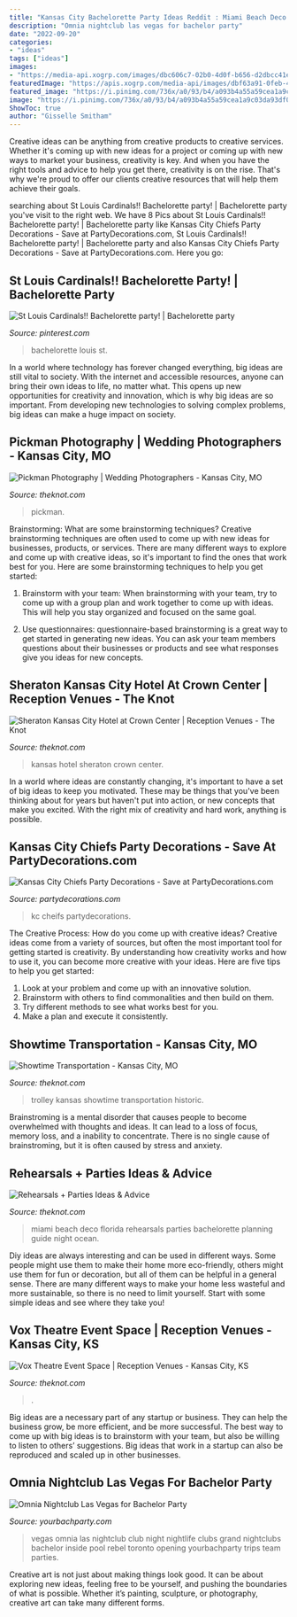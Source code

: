 ```yaml
---
title: "Kansas City Bachelorette Party Ideas Reddit : Miami Beach Deco Florida Rehearsals Parties Bachelorette Planning Guide Night Ocean"
description: "Omnia nightclub las vegas for bachelor party"
date: "2022-09-20"
categories:
- "ideas"
tags: ["ideas"]
images:
- "https://media-api.xogrp.com/images/dbc606c7-02b0-4d0f-b656-d2dbcc41e254~sc_768.576.fit?quality=60"
featuredImage: "https://apis.xogrp.com/media-api/images/dbf63a91-0feb-4406-bba3-5247096715d4~rs_2001.480.fit"
featured_image: "https://i.pinimg.com/736x/a0/93/b4/a093b4a55a59cea1a9c03da93df0fd16--st-louis-bachelorette-party-st-louis-cardinals.jpg"
image: "https://i.pinimg.com/736x/a0/93/b4/a093b4a55a59cea1a9c03da93df0fd16--st-louis-bachelorette-party-st-louis-cardinals.jpg"
ShowToc: true
author: "Gisselle Smitham"
---
```



Creative ideas can be anything from creative products to creative services. Whether it's coming up with new ideas for a project or coming up with new ways to market your business, creativity is key. And when you have the right tools and advice to help you get there, creativity is on the rise. That's why we're proud to offer our clients creative resources that will help them achieve their goals.

	

		
searching about St Louis Cardinals!! Bachelorette party! | Bachelorette party you've visit to the right web. We have 8 Pics about St Louis Cardinals!! Bachelorette party! | Bachelorette party like Kansas City Chiefs Party Decorations - Save at PartyDecorations.com, St Louis Cardinals!! Bachelorette party! | Bachelorette party and also Kansas City Chiefs Party Decorations - Save at PartyDecorations.com. Here you go:
		
    
## St Louis Cardinals!! Bachelorette Party! | Bachelorette Party

<img loading=lazy src="https://i.pinimg.com/736x/a0/93/b4/a093b4a55a59cea1a9c03da93df0fd16--st-louis-bachelorette-party-st-louis-cardinals.jpg" onerror="this.onerror=null;this.src='https://tse3.mm.bing.net/th?id=OIP.4dzoCjYHb3Fkhs-tfQQH2QHaLH&amp;pid=15.1';" alt="St Louis Cardinals!! Bachelorette party! | Bachelorette party">

_Source: pinterest.com_

>bachelorette louis st. 

	

In a world where technology has forever changed everything, big ideas are still vital to society. With the internet and accessible resources, anyone can bring their own ideas to life, no matter what. This opens up new opportunities for creativity and innovation, which is why big ideas are so important. From developing new technologies to solving complex problems, big ideas can make a huge impact on society.

    
## Pickman Photography | Wedding Photographers - Kansas City, MO

<img loading=lazy src="https://media-api.xogrp.com/images/873ef274-8c17-477c-9b05-5c7d3d417a7e~rs_720.480" onerror="this.onerror=null;this.src='https://tse2.mm.bing.net/th?id=OIP.5HEkn7RQPsSgjYxU0rRNeAHaE8&amp;pid=15.1';" alt="Pickman Photography | Wedding Photographers - Kansas City, MO">

_Source: theknot.com_

>pickman. 

	

Brainstorming: What are some brainstorming techniques?
Creative brainstorming techniques are often used to come up with new ideas for businesses, products, or services. There are many different ways to explore and come up with creative ideas, so it's important to find the ones that work best for you. Here are some brainstorming techniques to help you get started:
1. Brainstorm with your team: When brainstorming with your team, try to come up with a group plan and work together to come up with ideas. This will help you stay organized and focused on the same goal.

2. Use questionnaires: questionnaire-based brainstorming is a great way to get started in generating new ideas. You can ask your team members questions about their businesses or products and see what responses give you ideas for new concepts.


    
## Sheraton Kansas City Hotel At Crown Center | Reception Venues - The Knot

<img loading=lazy src="https://media-api.xogrp.com/images/c9d63f7c-5598-4cbf-842b-5603ede492f4~rs_720.480" onerror="this.onerror=null;this.src='https://tse2.mm.bing.net/th?id=OIP.tGotEWlJgzvGUxqTqNdeuwHaE8&amp;pid=15.1';" alt="Sheraton Kansas City Hotel at Crown Center | Reception Venues - The Knot">

_Source: theknot.com_

>kansas hotel sheraton crown center. 

	

In a world where ideas are constantly changing, it's important to have a set of big ideas to keep you motivated. These may be things that you've been thinking about for years but haven't put into action, or new concepts that make you excited. With the right mix of creativity and hard work, anything is possible.

    
## Kansas City Chiefs Party Decorations - Save At PartyDecorations.com

<img loading=lazy src="https://cdn.shopify.com/s/files/1/0145/8975/5446/collections/chiefs_6731a75b-a45f-4c2a-8909-eecbb4f4d0f8_600x.jpg?v=1553670787" onerror="this.onerror=null;this.src='https://tse2.mm.bing.net/th?id=OIP.6iD45JMLiiqs0rqQw3StLwHaHa&amp;pid=15.1';" alt="Kansas City Chiefs Party Decorations - Save at PartyDecorations.com">

_Source: partydecorations.com_

>kc cheifs partydecorations. 

	

The Creative Process: How do you come up with creative ideas?
Creative ideas come from a variety of sources, but often the most important tool for getting started is creativity. By understanding how creativity works and how to use it, you can become more creative with your ideas. Here are five tips to help you get started: 
1. Look at your problem and come up with an innovative solution.
2. Brainstorm with others to find commonalities and then build on them. 
3. Try different methods to see what works best for you. 
4. Make a plan and execute it consistently. 

    
## Showtime Transportation - Kansas City, MO

<img loading=lazy src="https://apis.xogrp.com/media-api/images/dbf63a91-0feb-4406-bba3-5247096715d4~rs_2001.480.fit" onerror="this.onerror=null;this.src='https://tse3.mm.bing.net/th?id=OIP.JW4gXejjAFfJ02-2aq81SgHaE7&amp;pid=15.1';" alt="Showtime Transportation - Kansas City, MO">

_Source: theknot.com_

>trolley kansas showtime transportation historic. 

	

Brainstroming is a mental disorder that causes people to become overwhelmed with thoughts and ideas. It can lead to a loss of focus, memory loss, and a inability to concentrate. There is no single cause of brainstroming, but it is often caused by stress and anxiety.

    
## Rehearsals + Parties Ideas &amp; Advice

<img loading=lazy src="https://media-api.xogrp.com/images/dbc606c7-02b0-4d0f-b656-d2dbcc41e254~sc_768.576.fit?quality=60" onerror="this.onerror=null;this.src='https://tse2.mm.bing.net/th?id=OIP.D38ip4ZAH3AX7pbwGzwr5QHaFj&amp;pid=15.1';" alt="Rehearsals + Parties Ideas &amp; Advice">

_Source: theknot.com_

>miami beach deco florida rehearsals parties bachelorette planning guide night ocean. 

	

Diy ideas are always interesting and can be used in different ways. Some people might use them to make their home more eco-friendly, others might use them for fun or decoration, but all of them can be helpful in a general sense. There are many different ways to make your home less wasteful and more sustainable, so there is no need to limit yourself. Start with some simple ideas and see where they take you!

    
## Vox Theatre Event Space | Reception Venues - Kansas City, KS

<img loading=lazy src="https://media-api.xogrp.com/images/059a8430-903d-4364-abf7-46bbb99ca42c~rs_720.480" onerror="this.onerror=null;this.src='https://tse3.mm.bing.net/th?id=OIP.i6fatjMt7u2NUm6kiNMWKwHaE8&amp;pid=15.1';" alt="Vox Theatre Event Space | Reception Venues - Kansas City, KS">

_Source: theknot.com_

>. 

	

Big ideas are a necessary part of any startup or business. They can help the business grow, be more efficient, and be more successful. The best way to come up with big ideas is to brainstorm with your team, but also be willing to listen to others’ suggestions. Big ideas that work in a startup can also be reproduced and scaled up in other businesses.

    
## Omnia Nightclub Las Vegas For Bachelor Party

<img loading=lazy src="https://www.yourbachparty.com/wp-content/uploads/2014/05/omnia-las-vegas.jpg" onerror="this.onerror=null;this.src='https://tse4.mm.bing.net/th?id=OIP.KYKqOEYSMGGFAobxSmtBPgHaE7&amp;pid=15.1';" alt="Omnia Nightclub Las Vegas for Bachelor Party">

_Source: yourbachparty.com_

>vegas omnia las nightclub club night nightlife clubs grand nightclubs bachelor inside pool rebel toronto opening yourbachparty trips team parties. 

	

Creative art is not just about making things look good. It can be about exploring new ideas, feeling free to be yourself, and pushing the boundaries of what is possible. Whether it’s painting, sculpture, or photography, creative art can take many different forms.

